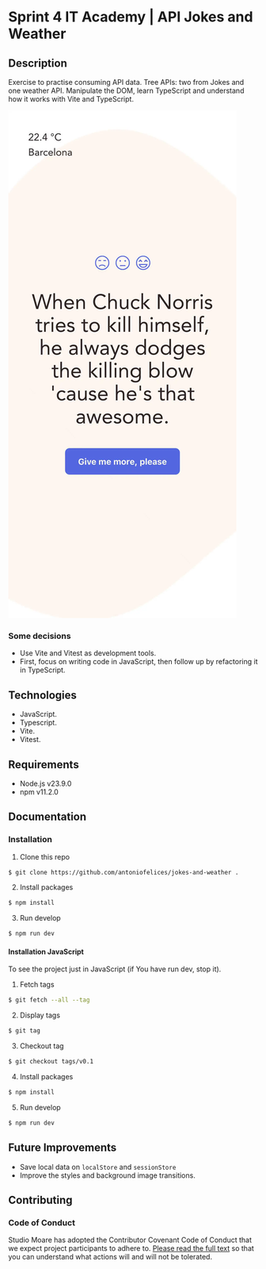 # Sprint 4 IT Academy | API Jokes and Weather

## Description

Exercise to practise consuming API data. Tree APIs: two from Jokes and one weather API. Manipulate the DOM, learn TypeScript and understand how it works with Vite and TypeScript.

![Preview](src/assets/images/preview-01.webp 'Jokes and Weather Preview')

### Some decisions

-   Use Vite and Vitest as development tools.
-   First, focus on writing code in JavaScript, then follow up by refactoring it in TypeScript.

## Technologies

-   JavaScript.
-   Typescript.
-   Vite.
-   Vitest.

## Requirements

-   Node.js v23.9.0
-   npm v11.2.0

## Documentation

### Installation

1. Clone this repo

```bash
$ git clone https://github.com/antoniofelices/jokes-and-weather .
```

2. Install packages

```bash
$ npm install
```

3. Run develop

```bash
$ npm run dev
```

#### Installation JavaScript

To see the project just in JavaScript (if You have run dev, stop it).

1. Fetch tags

```bash
$ git fetch --all --tag
```

2. Display tags

```bash
$ git tag
```

3. Checkout tag

```bash
$ git checkout tags/v0.1
```

4. Install packages

```bash
$ npm install
```

5. Run develop

```bash
$ npm run dev
```

## Future Improvements

-   Save local data on `localStore` and `sessionStore`
-   Improve the styles and background image transitions.

## Contributing

### Code of Conduct

Studio Moare has adopted the Contributor Covenant Code of Conduct that we expect project participants to adhere to. [Please read the full text](https://www.contributor-covenant.org/version/2/1/code_of_conduct/code_of_conduct.md) so that you can understand what actions will and will not be tolerated.
